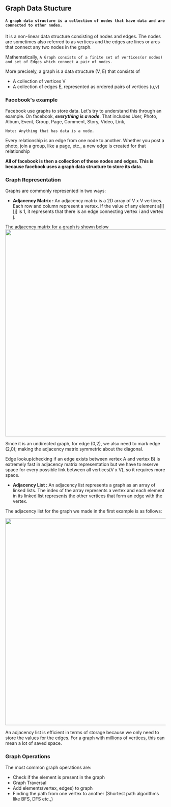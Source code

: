 ## Graph Data Stucture

#### `A graph data structure is a collection of nodes that have data and are connected to other nodes.`

It is a non-linear data structure consisting of nodes and edges. The nodes are sometimes also referred to as vertices and the edges are lines or arcs that connect any two nodes in the graph. 

Mathematically, `A Graph consists of a finite set of vertices(or nodes) and set of Edges which connect a pair of nodes.`

More precisely, a graph is a data structure (V, E) that consists of
* A collection of vertices V
* A collection of edges E, represented as ordered pairs of vertices (u,v)

### Facebook's example
Facebook use graphs to store data. Let's try to understand this through an example. On facebook, <b>*everything is a node*</b>. That includes User, Photo, Album, Event, Group, Page, Comment, Story, Video, Link, 

`Note: Anything that has data is a node.`

Every relationship is an edge from one node to another. Whether you post a photo, join a group, like a page, etc., a new edge is created for that relationship

<b>All of facebook is then a collection of these nodes and edges. This is because facebook uses a graph data structure to store its data. </b>

### Graph Representation 
Graphs are commonly represented in two ways:

* <b>Adjacency Matrix : </b> An adjacency matrix is a 2D array of V x V vertices. Each row and column represent a vertex. If the value of any element a[i][j] is 1, it represents that there is an edge connecting vertex i and vertex j.

The adjacency matrix for a graph is shown below
<img width="650px" src="https://cdn.programiz.com/sites/tutorial2program/files/adjacency-matrix_1.png" />

Since it is an undirected graph, for edge (0,2), we also need to mark edge (2,0); making the adjacency matrix symmetric about the diagonal.

Edge lookup(checking if an edge exists between vertex A and vertex B) is extremely fast in adjacency matrix representation but we have to reserve space for every possible link between all vertices(V x V), so it requires more space.

* <b>Adjacency List : </b> An adjacency list represents a graph as an array of linked lists. The index of the array represents a vertex and each element in its linked list represents the other vertices that form an edge with the vertex.

The adjacency list for the graph we made in the first example is as follows:

<img src="https://cdn.programiz.com/sites/tutorial2program/files/adjacency-list.png" width="650px" />

An adjacency list is efficient in terms of storage because we only need to store the values for the edges. For a graph with millions of vertices, this can mean a lot of saved space.

### Graph Operations
The most common graph operations are:

* Check if the element is present in the graph
* Graph Traversal
* Add elements(vertex, edges) to graph
* Finding the path from one vertex to another (Shortest path algorithms like BFS, DFS etc.,)

